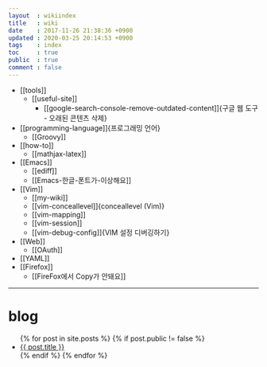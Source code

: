 ```yaml
---
layout  : wikiindex
title   : wiki
date    : 2017-11-26 21:38:36 +0900
updated : 2020-03-25 20:14:53 +0900
tags    : index
toc     : true
public  : true
comment : false
---
```


* [[tools]]
    * [[useful-site]]
        * [[google-search-console-remove-outdated-content]]{구글 웹 도구 - 오래된 콘텐츠 삭제}
* [[programming-language]]{프로그래밍 언어}
    * [[Groovy]]
* [[how-to]]
    * [[mathjax-latex]]
* [[Emacs]]
    * [[ediff]]
    * [[Emacs-한글-폰트가-이상해요]]
* [[Vim]]
    * [[my-wiki]]
    * [[vim-conceallevel]]{conceallevel (Vim)}
    * [[vim-mapping]]
    * [[vim-session]]
    * [[vim-debug-config]]{VIM 설정 디버깅하기}
* [[Web]]
    * [[OAuth]]
* [[YAML]]
* [[Firefox]]
    * [[FireFox에서 Copy가 안돼요]]


---

# blog
<div>
    <ul>
{% for post in site.posts %}
    {% if post.public != false %}
        <li>
            <a class="post-link" href="{{ post.url | prepend: site.baseurl }}">
                {{ post.title }}
            </a>
        </li>
    {% endif %}
{% endfor %}
    </ul>
</div>


